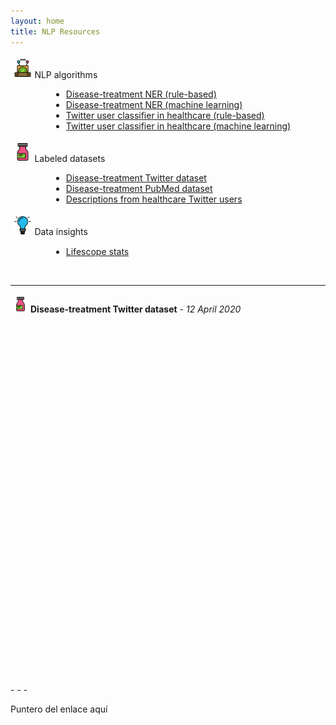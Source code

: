 ```yaml
---
layout: home
title: NLP Resources
---
```


<style>
.mainIcon {
	vertical-align:bottom;
}
</style>



<p><img class = 'mainIcon' src = 'assets/algorithms.png' style="width:1.8rem;margin:0.3rem"/>NLP algorithms</p>
<ul style="list-style-type:disc;margin-left:65px;">
<li><a href="#algorithms">Disease-treatment NER (rule-based)</a></li>
<li><a href="#algorithms">Disease-treatment NER (machine learning)</a></li>
<li><a href="#algorithms">Twitter user classifier in healthcare (rule-based)</a></li>
<li><a href="#algorithms">Twitter user classifier in healthcare (machine learning)</a></li>
</ul>
<p><img class = 'mainIcon' src = 'assets/label.png' style="width:1.8rem;margin:0.3rem"/>Labeled datasets</p>
<ul style="list-style-type:disc;margin-left:65px;">
<li><a href="#algorithms">Disease-treatment Twitter dataset</a></li>
<li><a href="#algorithms">Disease-treatment PubMed dataset</a></li>
<li><a href="#algorithms">Descriptions from healthcare Twitter users</a></li>
</ul>
<p><img class = 'mainIcon' src = 'assets/bulbo.png' style="width:1.8rem;margin:0.3rem"/>Data insights</p>
<ul style="list-style-type:disc;margin-left:65px;">
<li><a href="#algorithms">Lifescope stats</a></li>
</ul>
<br />

- - -
<p><img class = 'mainIcon' src = 'assets/label.png' style="width:1.4rem;margin:0.3rem"/><b>Disease-treatment Twitter dataset</b> - <i>12 April 2020</i></p>
<br /><br /><br /><br /><br /><br /><br /><br /><br /><br /><br /><br /><br /><br /><br /><br /><br /><br /><br /><br /><br /><br /><br /><br /><br /><br /><br /><br /><br /><br /><br /><br /><br /><br />
- - -

<p><a id="algorithms">Puntero del enlace aquí


